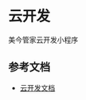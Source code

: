 # 云开发

美今管家云开发小程序

## 参考文档

- [云开发文档](https://developers.weixin.qq.com/miniprogram/dev/wxcloud/basis/getting-started.html)
